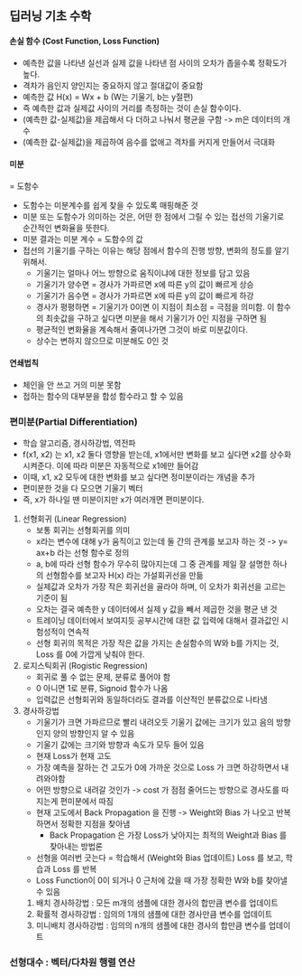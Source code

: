 ## 딥러닝 기초 수학
#### 손실 함수 (Cost Function, Loss Function)
- 예측한 값을 나타낸 실선과 실제 값을 나타낸 점 사이의 오차가 좁을수록 정확도가 높다.
- 격차가 음인지 양인지는 중요하지 않고 절대값이 중요함
- 예측한 값 H(x) = Wx + b (W는 기울기, b는 y절편)
- 즉 예측한 값과 실제값 사이의 거리를 측정하는 것이 손실 함수이다.
- (예측한 값-실제값)을 제곱해서 다 더하고 나눠서 평균을 구함 -> m은 데이터의 개수
- (예측한 값-실제값)을 제곱하여 음수를 없애고 격차를 커지게 만들어서 극대화

#### 미분
= 도함수
- 도함수는 미분계수를 쉽게 찾을 수 있도록 매핑해준 것
- 미분 또는 도함수가 의미하는 것은, 어떤 한 점에서 그릴 수 있는 접선의 기울기로 순간적인 변화율을 뜻한다.
- 미분 결과는 미분 계수 = 도함수의 값
- 접선의 기울기를 구하는 이유는 해당 점에서 함수의 진행 방향, 변화의 정도를 알기 위해서.
  - 기울기는 얼마나 어느 방향으로 움직이냐에 대한 정보를 담고 있음
  - 기울기가 양수면 = 경사가 가파르면 x에 따른 y의 값이 빠르게 상승
  - 기울기가 음수면 = 경사가 가파르면 x에 따른 y의 값이 빠르게 하강
  - 경사가 평평하면 = 기울기가 0이면 이 지점이 최소점 = 극점을 의미함. 이 함수의 최솟값을 구하고 싶다면 미분을 해서 기울기가 0인 지점을 구하면 됨
  - 평균적인 변화율을 계속해서 줄여나가면 그것이 바로 미분값이다.
  - 상수는 변하지 않으므로 미분해도 0인 것

#### 연쇄법칙
- 체인을 안 쓰고 거의 미분 못함
- 접하는 함수의 대부분을 합성 함수라고 할 수 있음

### 편미분(Partial Differentiation)
- 학습 알고리즘, 경사하강법, 역전파
- f(x1, x2) 는 x1, x2 둘다 영향을 받는데, x1에서만 변화를 보고 싶다면 x2를 상수화 시켜준다. 이에 따라 미분은 자동적으로 x1에만 들어감
- 이때, x1, x2 모두에 대한 변화를 보고 싶다면 정미분이라는 개념을 추가
- 편미분한 것을 다 모으면 기울기 벡터
- 즉, x가 하나일 땐 미분이지만 x가 여러개면 편미분이다.

1. 선형회귀 (Linear Regression)
   - 보통 회귀는 선형회귀를 의미
   - x라는 변수에 대해 y가 움직이고 있는데 둘 간의 관계를 보고자 하는 것 -> y= ax+b 라는 선형 함수로 정의
   - a, b에 따라 선형 함수가 무수히 많아지는데 그 중 관계를 제일 잘 설명한 하나의 선형함수를 보고자 H(x) 라는 가설회귀선을 만듦
   - 실제값과 오차가 가장 작은 회귀선을 골라야 하며, 이 오차가 회귀선을 고르는 기준이 됨
   - 오차는 결국 예측한 y 데이터에서 실제 y 값을 빼서 제곱한 것을 평균 낸 것
   - 트레이닝 데이터에서 보여지듯 공부시간에 대한 값 입력에 대해서 결과값인 시험성적이 연속적
   - 선형 회귀의 목적은 가장 작은 값을 가지는 손실함수의 W와 b를 가지는 것, Loss 를 0에 가깝게 낮춰야 한다.
2. 로지스틱회귀 (Rogistic Regression)
   - 회귀로 풀 수 없는 문제, 분류로 풀어야 함
   - 0 아니면 1로 분류, Signoid 함수가 나옴
   - 입력값은 선형회귀와 동일하더라도 결과를 이산적인 분류값으로 나타냄
3. 경사하강법
   - 기울기가 크면 가파르므로 빨리 내려오듯 기울기 값에는 크기가 있고 음의 방향인지 양의 방향인지 알 수 있음
   - 기울기 값에는 크기와 방향과 속도가 모두 들어 있음
   - 현재 Loss가 현재 고도
   - 가장 예측을 잘하는 건 고도가 0에 가까운 것으로 Loss 가 크면 하강하면서 내려와야함
   - 어떤 방향으로 내려갈 것인가 -> cost 가 점점 줄어드는 방향으로 경사도를 따지는게 편미분에서 따짐
   - 현재 고도에서 Back Propagation 을 진행 -> Weight와 Bias 가 나오고 반복하면서 정확한 지점을 찾아냄
     - Back Propagation 은 가장 Loss가 낮아지는 최적의 Weight과 Bias 를 찾아내는 방법론
   - 선형을 여러번 긋는다 = 학습해서 (Weight와 Bias 업데이트) Loss 를 보고, 학습과 Loss 를 반복
   - Loss Function이 0이 되거나 0 근처에 갔을 때 가장 정확한 W와 b를 찾아낼 수 있음
   1. 배치 경사하강법 : 모든 m개의 샘플에 대한 경사의 합만큼 변수를 업데이트
   2. 확률적 경사하강법 : 임의의 1개의 샘플에 대한 경사만큼 변수를 업데이트
   3. 미니배치 경사하강법 : 임의의 n개의 샘플에 대한 경사의 합만큼 변수를 업데이트

### 선형대수 : 벡터/다차원 행렬 연산
